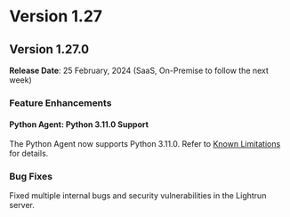 # Version 1.27

## Version 1.27.0

**Release Date**: 25 February, 2024 (SaaS, On-Premise to follow the next week)

### Feature Enhancements

#### Python Agent: Python 3.11.0 Support

The Python Agent now supports Python 3.11.0. 
Refer to [Known Limitations](/release_notes/known-issues/) for details.

### Bug Fixes

Fixed multiple internal bugs and security vulnerabilities in the Lightrun server.




